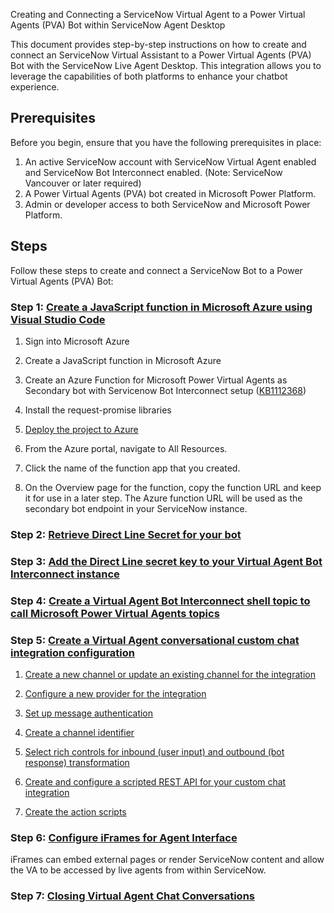 Creating and Connecting a ServiceNow Virtual Agent to a Power Virtual Agents (PVA) Bot within ServiceNow Agent Desktop

This document provides step-by-step instructions on how to create and connect an ServiceNow Virtual Assistant to a Power Virtual Agents (PVA) Bot with the ServiceNow Live Agent Desktop. This integration allows you to leverage the capabilities of both platforms to enhance your chatbot experience.

## Prerequisites

Before you begin, ensure that you have the following prerequisites in place:

1. An active ServiceNow account with ServiceNow Virtual Agent enabled and ServiceNow Bot Interconnect enabled. (Note: ServiceNow Vancouver or later required)
1. A Power Virtual Agents (PVA) bot created in Microsoft Power Platform.
1. Admin or developer access to both ServiceNow and Microsoft Power Platform.


## Steps

Follow these steps to create and connect a ServiceNow Bot to a Power Virtual Agents (PVA) Bot:

### Step 1: [Create a JavaScript function in Microsoft Azure using Visual Studio Code](https://docs.servicenow.com/bundle/vancouver-servicenow-platform/page/administer/virtual-agent/task/create-js-function-azure-mspv-sec-bot.html)

1. Sign into Microsoft Azure 

1. Create a JavaScript function in Microsoft Azure 

1. Create an Azure Function for Microsoft Power Virtual Agents as Secondary bot with Servicenow Bot Interconnect setup ([KB1112368](https://support.servicenow.com/kb?id=kb_article_view&sysparm_article=KB1112368))

1. Install the request-promise libraries

1. [Deploy the project to Azure](https://docs.microsoft.com/en-us/azure/azure-functions/create-first-function-vs-code-node)

1. From the Azure portal, navigate to All Resources.

1. Click the name of the function app that you created.

1. On the Overview page for the function, copy the function URL and keep it for use in a later step. The Azure function URL will be used as the secondary bot endpoint in your ServiceNow instance.

### Step 2: [Retrieve Direct Line Secret for your bot](https://learn.microsoft.com/en-us/azure/bot-service/rest-api/bot-framework-rest-direct-line-3-0-authentication?view=azure-bot-service-4.0)

### Step 3: [Add the Direct Line secret key to your Virtual Agent Bot Interconnect instance](https://docs.servicenow.com/bundle/vancouver-servicenow-platform/page/administer/virtual-agent/task/add-dl-secret-key-sn-instance.html)

### Step 4: [Create a Virtual Agent Bot Interconnect shell topic to call Microsoft Power Virtual Agents topics](https://docs.servicenow.com/bundle/vancouver-servicenow-platform/page/administer/virtual-agent/task/create-primary-va-topic-ms-pva.html)


### Step 5: [Create a Virtual Agent conversational custom chat integration configuration](https://docs.servicenow.com/bundle/vancouver-servicenow-platform/page/administer/virtual-agent/task/create-adapter-for-virtual-agent.html) 

1. [Create a new channel or update an existing channel for the integration](https://docs.servicenow.com/bundle/vancouver-servicenow-platform/page/administer/virtual-agent/task/create-channel-va-cccif.html)

1. [Configure a new provider for the integration](https://docs.servicenow.com/bundle/vancouver-servicenow-platform/page/administer/virtual-agent/task/create-provider-va-cccif.html)

1. [Set up message authentication](https://docs.servicenow.com/bundle/vancouver-servicenow-platform/page/administer/virtual-agent/task/set-up-msg-auth-va-cccif.html)

1. [Create a channel identifier](https://docs.servicenow.com/bundle/vancouver-servicenow-platform/page/administer/virtual-agent/task/create-channel-id-va-cccif.html)

1. [Select rich controls for inbound (user input) and outbound (bot response) transformation](https://docs.servicenow.com/bundle/vancouver-servicenow-platform/page/administer/virtual-agent/task/map-rich-controls-va-cccif.html)

1. [Create and configure a scripted REST API for your custom chat integration](https://docs.servicenow.com/bundle/vancouver-servicenow-platform/page/administer/virtual-agent/task/configure-rest-api-va-cccif.html)

1. [Create the action scripts](https://docs.servicenow.com/bundle/vancouver-servicenow-platform/page/administer/virtual-agent/task/create-action-scripts-va-cccif.html)

### Step 6: [Configure iFrames for Agent Interface](https://docs.servicenow.com/bundle/vancouver-platform-user-interface/page/administer/content-management/concept/c_IFrameMethods.html)
iFrames can embed external pages or render ServiceNow content and allow the VA to be accessed by live agents from within ServiceNow.

### Step 7: [Closing Virtual Agent Chat Conversations](https://docs.servicenow.com/bundle/vancouver-servicenow-platform/page/administer/virtual-agent/concept/va-open-conversations.html)

